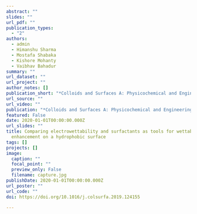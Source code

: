 ```yaml
---
abstract: ""
slides: ""
url_pdf: ""
publication_types:
  - "2"
authors:
  - admin
  - Himanshu Sharma
  - Mostafa Shabaka
  - Kishore Mohanty
  - Vaibhav Bahadur
summary: ""
url_dataset: ""
url_project: ""
author_notes: []
publication_short: "*Colloids and Surfaces A: Physicochemical and Engineering Aspects*"
url_source: ""
url_video: ""
publication: "*Colloids and Surfaces A: Physicochemical and Engineering Aspects*"
featured: False
date: 2020-01-01T00:00:00.000Z
url_slides: ""
title: Comparing electrowettability and surfactants as tools for wettability
  enhancement on a hydrophobic surface
tags: []
projects: []
image:
  caption: ""
  focal_point: ""
  preview_only: False
  filename: capture.jpg
publishDate: 2020-01-01T00:00:00.000Z
url_poster: ""
url_code: ""
doi: https://doi.org/10.1016/j.colsurfa.2019.124155
 
---
```

